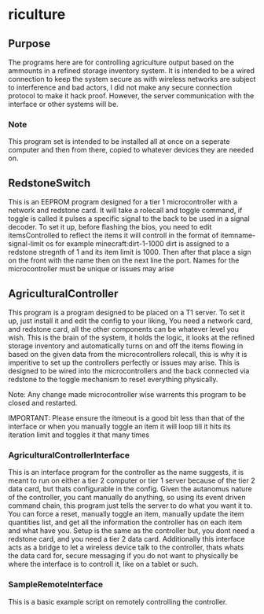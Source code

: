 # riculture
## Purpose
The programs here are for controlling agriculture output based on the ammounts in a refined storage
inventory system. It is intended to be a wired connection to keep the system secure as with wireless
networks are subject to interference and bad actors, I did not make any secure connection protocol to
make it hack proof. However, the server communication with the interface or other systems will be.

### Note
This program set is intended to be installed all at once on a seperate computer and then from there,
copied to whatever devices they are needed on.

## RedstoneSwitch
This is an EEPROM program designed for a tier 1 microcontroller with a network and redstone card.
It will take a rolecall and toggle command, if toggle is called it pulses a specific signal to the
back to be used in a signal decoder. To set it up, before flashing the bios, you need to edit
itemsControlled to reflect the items it will controll in the format of itemname-signal-limit os
for example minecraft:dirt-1-1000 dirt is assigned to a redstone stregnth of 1 and its item limit is
1000. Then after that place a sign on the front with the name then on the next line the port.
Names for the microcontroller must be unique or issues may arise

## AgriculturalController
This program is a program designed to be placed on a T1 server. To set it up, just install it
and edit the config to your liking, You need a network card, and redstone card, all
the other components can be whatever level you wish. This is the brain of the system, it holds the
logic, it looks at the refined storage inventory and automatically turns on and off the items flowing
in based on the given data from the microcontrollers rolecall, this is why it is imperitive to set up
the controllers perfectly or issues may arise. This is designed to be wired into the microcontrollers
and the back connected via redstone to the toggle mechanism to reset everything physically.

Note: Any change made microcontroller wise warrents this program to be closed and restarted.

IMPORTANT: Please ensure the itmeout is a good bit less than that of the interface or when you
manually toggle an item it will loop till it hits its iteration limit and toggles it that many times

### AgriculturalControllerInterface
This is an interface program for the controller as the name suggests, it is meant to run on either a
tier 2 computer or tier 1 server because of the tier 2 data card, but thats configurable in the config.
Given the autanomus nature of the controller, you cant manually do anything, so using its event driven
command chain, this program just tells the server to do what you want it to. You can force a reset,
manually toggle an item, manually update the item quantities list, and get all the information the
controller has on each item and what have you. Setup is the same as the controller but, you dont need
a redstone card, and you need a tier 2 data card. Additionally this interface acts as a bridge to let
a wireless device talk to the controller, thats whats the data card for, secure messaging if you do
not want to physically be where the interface is to controll it, like on a tablet or such.

### SampleRemoteInterface
This is a basic example script on remotely controlling the controller.